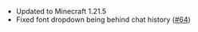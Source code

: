 * Updated to Minecraft 1.21.5
* Fixed font dropdown being behind chat history ([#64](https://github.com/replaceitem/symbol-chat/issues/64))